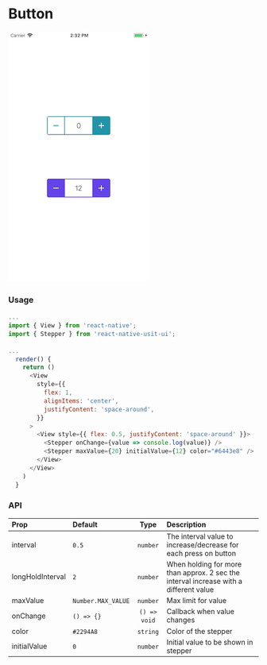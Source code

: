 # Button

![Screenshot of stepper](./screenshots/stepper.png)

### Usage

```js
...
import { View } from 'react-native';
import { Stepper } from 'react-native-usit-ui';

...
  render() {
    return ()
      <View
        style={{
          flex: 1,
          alignItems: 'center',
          justifyContent: 'space-around',
        }}
      >
        <View style={{ flex: 0.5, justifyContent: 'space-around' }}>
          <Stepper onChange={value => console.log(value)} />
          <Stepper maxValue={20} initialValue={12} color="#6443e8" />
        </View>
      </View>
    )
  }
```

### API

| Prop             | Default            |     Type     | Description                                                                           |
| :--------------- | :----------------- | :----------: | :------------------------------------------------------------------------------------ |
| interval         | `0.5`              |   `number`   | The interval value to increase/decrease for each press on button                      |
| longHoldInterval | `2`                |   `number`   | When holding for more than approx. 2 sec the interval increase with a different value |
| maxValue         | `Number.MAX_VALUE` |   `number`   | Max limit for value                                                                   |
| onChange         | `() => {}`         | `() => void` | Callback when value changes                                                           |
| color            | `#2294A8`          |   `string`   | Color of the stepper                                                                  |
| initialValue     | `0`                |   `number`   | Initial value to be shown in stepper                                                  |
